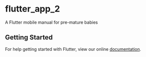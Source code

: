 # flutter_app_2

A Flutter mobile manual for pre-mature babies

## Getting Started

For help getting started with Flutter, view our online
[documentation](http://flutter.io/).
